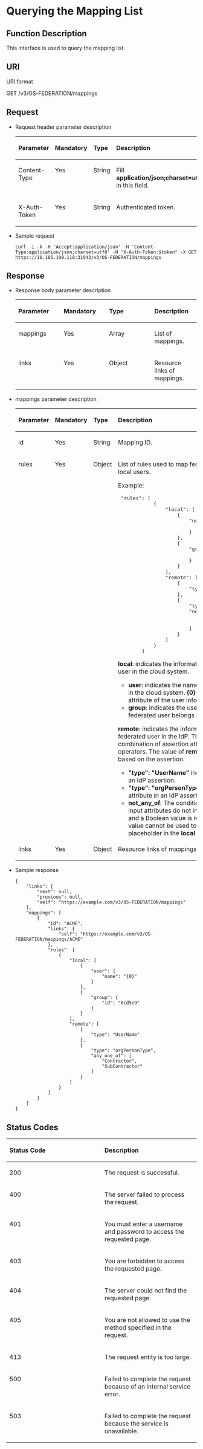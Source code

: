 # Querying the Mapping List<a name="en-us_topic_0057845567"></a>

## Function Description<a name="section35784939102440"></a>

This interface is used to query the mapping list.

## URI<a name="section48981904102440"></a>

URI format

GET /v3/OS-FEDERATION/mappings

## Request<a name="section7527256102440"></a>

-   Request header parameter description

    <a name="table61314561102440"></a>
    <table><thead align="left"><tr id="row46720639102440"><th class="cellrowborder" valign="top" width="25%" id="mcps1.1.5.1.1"><p id="p26275405102440"><a name="p26275405102440"></a><a name="p26275405102440"></a><strong id="a6f95694edbbb43d8a152536754b86c82"><a name="a6f95694edbbb43d8a152536754b86c82"></a><a name="a6f95694edbbb43d8a152536754b86c82"></a>Parameter</strong></p>
    </th>
    <th class="cellrowborder" valign="top" width="25%" id="mcps1.1.5.1.2"><p id="p47933064102440"><a name="p47933064102440"></a><a name="p47933064102440"></a><strong id="a105e6ed8c3de4c5a9dde97ae5a71071e_1"><a name="a105e6ed8c3de4c5a9dde97ae5a71071e_1"></a><a name="a105e6ed8c3de4c5a9dde97ae5a71071e_1"></a>Mandatory</strong></p>
    </th>
    <th class="cellrowborder" valign="top" width="25%" id="mcps1.1.5.1.3"><p id="p57372951102440"><a name="p57372951102440"></a><a name="p57372951102440"></a><strong id="a703d34a49a2f4162bc1a1a439f655f95_1"><a name="a703d34a49a2f4162bc1a1a439f655f95_1"></a><a name="a703d34a49a2f4162bc1a1a439f655f95_1"></a>Type</strong></p>
    </th>
    <th class="cellrowborder" valign="top" width="25%" id="mcps1.1.5.1.4"><p id="p16697443102440"><a name="p16697443102440"></a><a name="p16697443102440"></a><strong id="b842352706114032"><a name="b842352706114032"></a><a name="b842352706114032"></a>Description</strong></p>
    </th>
    </tr>
    </thead>
    <tbody><tr id="row10315603102440"><td class="cellrowborder" valign="top" width="25%" headers="mcps1.1.5.1.1 "><p id="p30257487102440"><a name="p30257487102440"></a><a name="p30257487102440"></a>Content-Type</p>
    </td>
    <td class="cellrowborder" valign="top" width="25%" headers="mcps1.1.5.1.2 "><p id="p34937408102440"><a name="p34937408102440"></a><a name="p34937408102440"></a>Yes</p>
    </td>
    <td class="cellrowborder" valign="top" width="25%" headers="mcps1.1.5.1.3 "><p id="p11357838102440"><a name="p11357838102440"></a><a name="p11357838102440"></a>String</p>
    </td>
    <td class="cellrowborder" valign="top" width="25%" headers="mcps1.1.5.1.4 "><p id="p47569696102440"><a name="p47569696102440"></a><a name="p47569696102440"></a>Fill <strong id="b842352706161331"><a name="b842352706161331"></a><a name="b842352706161331"></a>application/json;charset=utf8</strong> in this field.</p>
    </td>
    </tr>
    <tr id="row25474087102440"><td class="cellrowborder" valign="top" width="25%" headers="mcps1.1.5.1.1 "><p id="p50135130102440"><a name="p50135130102440"></a><a name="p50135130102440"></a>X-Auth-Token</p>
    </td>
    <td class="cellrowborder" valign="top" width="25%" headers="mcps1.1.5.1.2 "><p id="p34413767102440"><a name="p34413767102440"></a><a name="p34413767102440"></a>Yes</p>
    </td>
    <td class="cellrowborder" valign="top" width="25%" headers="mcps1.1.5.1.3 "><p id="p36051732102440"><a name="p36051732102440"></a><a name="p36051732102440"></a>String</p>
    </td>
    <td class="cellrowborder" valign="top" width="25%" headers="mcps1.1.5.1.4 "><p id="p34509161102440"><a name="p34509161102440"></a><a name="p34509161102440"></a>Authenticated token.</p>
    </td>
    </tr>
    </tbody>
    </table>


-   Sample request

    ```
    curl -i -k -H 'Accept:application/json' -H 'Content-Type:application/json;charset=utf8' -H "X-Auth-Token:$token" -X GET https://10.185.190.118:31943/v3/OS-FEDERATION/mappings
    ```


## Response<a name="section43778671102440"></a>

-   Response body parameter description

    <a name="table5926316102440"></a>
    <table><thead align="left"><tr id="row15113921102440"><th class="cellrowborder" valign="top" width="25%" id="mcps1.1.5.1.1"><p id="p16268089102440"><a name="p16268089102440"></a><a name="p16268089102440"></a><strong id="a3da1b7475f644c07832655d87318eb65"><a name="a3da1b7475f644c07832655d87318eb65"></a><a name="a3da1b7475f644c07832655d87318eb65"></a>Parameter</strong></p>
    </th>
    <th class="cellrowborder" valign="top" width="25%" id="mcps1.1.5.1.2"><p id="p42646846102440"><a name="p42646846102440"></a><a name="p42646846102440"></a><strong id="a105e6ed8c3de4c5a9dde97ae5a71071e_3"><a name="a105e6ed8c3de4c5a9dde97ae5a71071e_3"></a><a name="a105e6ed8c3de4c5a9dde97ae5a71071e_3"></a>Mandatory</strong></p>
    </th>
    <th class="cellrowborder" valign="top" width="25%" id="mcps1.1.5.1.3"><p id="p31842487102440"><a name="p31842487102440"></a><a name="p31842487102440"></a><strong id="a703d34a49a2f4162bc1a1a439f655f95_3"><a name="a703d34a49a2f4162bc1a1a439f655f95_3"></a><a name="a703d34a49a2f4162bc1a1a439f655f95_3"></a>Type</strong></p>
    </th>
    <th class="cellrowborder" valign="top" width="25%" id="mcps1.1.5.1.4"><p id="p29104653102440"><a name="p29104653102440"></a><a name="p29104653102440"></a><strong id="b842352706114032_1"><a name="b842352706114032_1"></a><a name="b842352706114032_1"></a>Description</strong></p>
    </th>
    </tr>
    </thead>
    <tbody><tr id="row8666663102440"><td class="cellrowborder" valign="top" width="25%" headers="mcps1.1.5.1.1 "><p id="p30911085102440"><a name="p30911085102440"></a><a name="p30911085102440"></a>mappings</p>
    </td>
    <td class="cellrowborder" valign="top" width="25%" headers="mcps1.1.5.1.2 "><p id="p20769993102440"><a name="p20769993102440"></a><a name="p20769993102440"></a>Yes</p>
    </td>
    <td class="cellrowborder" valign="top" width="25%" headers="mcps1.1.5.1.3 "><p id="p4647840102440"><a name="p4647840102440"></a><a name="p4647840102440"></a>Array</p>
    </td>
    <td class="cellrowborder" valign="top" width="25%" headers="mcps1.1.5.1.4 "><p id="p40930780102440"><a name="p40930780102440"></a><a name="p40930780102440"></a>List of mappings.</p>
    </td>
    </tr>
    <tr id="row32832708102440"><td class="cellrowborder" valign="top" width="25%" headers="mcps1.1.5.1.1 "><p id="p42203666102440"><a name="p42203666102440"></a><a name="p42203666102440"></a>links</p>
    </td>
    <td class="cellrowborder" valign="top" width="25%" headers="mcps1.1.5.1.2 "><p id="p63053752102440"><a name="p63053752102440"></a><a name="p63053752102440"></a>Yes</p>
    </td>
    <td class="cellrowborder" valign="top" width="25%" headers="mcps1.1.5.1.3 "><p id="p7080287102440"><a name="p7080287102440"></a><a name="p7080287102440"></a>Object</p>
    </td>
    <td class="cellrowborder" valign="top" width="25%" headers="mcps1.1.5.1.4 "><p id="p36632366102440"><a name="p36632366102440"></a><a name="p36632366102440"></a>Resource links of mappings.</p>
    </td>
    </tr>
    </tbody>
    </table>

-   mappings parameter description

    <a name="table471214210253"></a>
    <table><thead align="left"><tr id="row5835001710253"><th class="cellrowborder" valign="top" width="20.59%" id="mcps1.1.5.1.1"><p id="p2873092810253"><a name="p2873092810253"></a><a name="p2873092810253"></a><strong id="b37426530113629"><a name="b37426530113629"></a><a name="b37426530113629"></a>Parameter</strong></p>
    </th>
    <th class="cellrowborder" valign="top" width="18.310000000000002%" id="mcps1.1.5.1.2"><p id="p4550385610253"><a name="p4550385610253"></a><a name="p4550385610253"></a><strong id="b459260946"><a name="b459260946"></a><a name="b459260946"></a>Mandatory</strong></p>
    </th>
    <th class="cellrowborder" valign="top" width="18.22%" id="mcps1.1.5.1.3"><p id="p6193373710253"><a name="p6193373710253"></a><a name="p6193373710253"></a><strong id="b425003497"><a name="b425003497"></a><a name="b425003497"></a>Type</strong></p>
    </th>
    <th class="cellrowborder" valign="top" width="42.88%" id="mcps1.1.5.1.4"><p id="p5057677010253"><a name="p5057677010253"></a><a name="p5057677010253"></a><strong id="b14438018113629"><a name="b14438018113629"></a><a name="b14438018113629"></a>Description</strong></p>
    </th>
    </tr>
    </thead>
    <tbody><tr id="row307766710253"><td class="cellrowborder" valign="top" width="20.59%" headers="mcps1.1.5.1.1 "><p id="p4796446910253"><a name="p4796446910253"></a><a name="p4796446910253"></a>id</p>
    </td>
    <td class="cellrowborder" valign="top" width="18.310000000000002%" headers="mcps1.1.5.1.2 "><p id="p5991676710253"><a name="p5991676710253"></a><a name="p5991676710253"></a>Yes</p>
    </td>
    <td class="cellrowborder" valign="top" width="18.22%" headers="mcps1.1.5.1.3 "><p id="p2141997810253"><a name="p2141997810253"></a><a name="p2141997810253"></a>String</p>
    </td>
    <td class="cellrowborder" valign="top" width="42.88%" headers="mcps1.1.5.1.4 "><p id="p5729667010253"><a name="p5729667010253"></a><a name="p5729667010253"></a>Mapping ID.</p>
    </td>
    </tr>
    <tr id="row4590798210253"><td class="cellrowborder" valign="top" width="20.59%" headers="mcps1.1.5.1.1 "><p id="p2755905710253"><a name="p2755905710253"></a><a name="p2755905710253"></a>rules</p>
    </td>
    <td class="cellrowborder" valign="top" width="18.310000000000002%" headers="mcps1.1.5.1.2 "><p id="p1769115310253"><a name="p1769115310253"></a><a name="p1769115310253"></a>Yes</p>
    </td>
    <td class="cellrowborder" valign="top" width="18.22%" headers="mcps1.1.5.1.3 "><p id="p1194883210253"><a name="p1194883210253"></a><a name="p1194883210253"></a>Object</p>
    </td>
    <td class="cellrowborder" valign="top" width="42.88%" headers="mcps1.1.5.1.4 "><p id="p2833135010253"><a name="p2833135010253"></a><a name="p2833135010253"></a>List of rules used to map federated users into local users.</p>
    <p id="p6647203593911"><a name="p6647203593911"></a><a name="p6647203593911"></a>Example:</p>
    <pre class="screen" id="screen4220213569"><a name="screen4220213569"></a><a name="screen4220213569"></a> "rules": [
                {
                    "local": [
                        {
                            "user": {
                                "name": "{0}"
                            }
                        },
                        {
                            "group": {
                                "name": "0cd5e9"
                            }
                        }
                    ],
                    "remote": [
                        {
                            "type": "UserName"
                        },
                        {
                            "type": "orgPersonType",
                            "not_any_of": [
                                "Contractor",
                                "Guest"
                            ]
                        }
                    ]
                }
            ]</pre>
    <p id="p13647153563918"><a name="p13647153563918"></a><a name="p13647153563918"></a><strong id="b84235270617449"><a name="b84235270617449"></a><a name="b84235270617449"></a>local</strong>: indicates the information about a federated user in the cloud system.</p>
    <a name="ul14819125213392"></a><a name="ul14819125213392"></a><ul id="ul14819125213392"><li><strong id="b85947858"><a name="b85947858"></a><a name="b85947858"></a>user</strong>: indicates the name of a federated user in the cloud system. <strong id="b842352706114340"><a name="b842352706114340"></a><a name="b842352706114340"></a>{0}</strong> indicates the first attribute of the user information in <strong id="b842352706114418"><a name="b842352706114418"></a><a name="b842352706114418"></a>remote</strong>.</li><li><strong id="b1274653324"><a name="b1274653324"></a><a name="b1274653324"></a>group</strong>: indicates the user group to which a federated user belongs in the cloud system.</li></ul>
    <p id="p281920526391"><a name="p281920526391"></a><a name="p281920526391"></a><strong id="b842352706173126"><a name="b842352706173126"></a><a name="b842352706173126"></a>remote</strong>: indicates the information about a federated user in the IdP. This expression is a combination of assertion attributes and operators. The value of <strong id="b842352706173622"><a name="b842352706173622"></a><a name="b842352706173622"></a>remote</strong> is determined based on the assertion.</p>
    <a name="ul1054319873214"></a><a name="ul1054319873214"></a><ul id="ul1054319873214"><li><strong id="b35911621152914"><a name="b35911621152914"></a><a name="b35911621152914"></a>"type": "UserName"</strong> indicates an attribute in an IdP assertion.</li><li><strong id="b118011252134614"><a name="b118011252134614"></a><a name="b118011252134614"></a>"type": "orgPersonType"</strong> indicates an attribute in an IdP assertion.</li><li><strong id="b5252264151845"><a name="b5252264151845"></a><a name="b5252264151845"></a>not_any_of</strong>: The condition is valid only if the input attributes do not include specified value, and a Boolean value is returned. The returned value cannot be used to replace the placeholder in the <strong id="b23964722415913"><a name="b23964722415913"></a><a name="b23964722415913"></a>local</strong> block.</li></ul>
    </td>
    </tr>
    <tr id="row5365556310253"><td class="cellrowborder" valign="top" width="20.59%" headers="mcps1.1.5.1.1 "><p id="p5113332410253"><a name="p5113332410253"></a><a name="p5113332410253"></a>links</p>
    </td>
    <td class="cellrowborder" valign="top" width="18.310000000000002%" headers="mcps1.1.5.1.2 "><p id="p4815861110253"><a name="p4815861110253"></a><a name="p4815861110253"></a>Yes</p>
    </td>
    <td class="cellrowborder" valign="top" width="18.22%" headers="mcps1.1.5.1.3 "><p id="p853338110253"><a name="p853338110253"></a><a name="p853338110253"></a>Object</p>
    </td>
    <td class="cellrowborder" valign="top" width="42.88%" headers="mcps1.1.5.1.4 "><p id="p2011527610253"><a name="p2011527610253"></a><a name="p2011527610253"></a>Resource links of mappings.</p>
    </td>
    </tr>
    </tbody>
    </table>

-   Sample response

    ```
    {
        "links": {
            "next": null,
            "previous": null,
            "self": "https://example.com/v3/OS-FEDERATION/mappings"
        },
        "mappings": [
            {
                "id": "ACME",
                "links": {
                    "self": "https://example.com/v3/OS-FEDERATION/mappings/ACME"
                },
                "rules": [
                    {
                        "local": [
                            {
                                "user": {
                                    "name": "{0}"
                                }
                            },
                            {
                                "group": {
                                    "id": "0cd5e9"
                                }
                            }
                        ],
                        "remote": [
                            {
                                "type": "UserName"
                            },
                            {
                                "type": "orgPersonType",
                                "any_one_of": [
                                    "Contractor",
                                    "SubContractor"
                                ]
                            }
                        ]
                    }
                ]
            }
        ]
    }
    ```


## Status Codes<a name="section4712884102440"></a>

<a name="table46199306102440"></a>
<table><thead align="left"><tr id="row47553867102440"><th class="cellrowborder" valign="top" width="50%" id="mcps1.1.3.1.1"><p id="p26658041102440"><a name="p26658041102440"></a><a name="p26658041102440"></a><strong id="b37151362163018"><a name="b37151362163018"></a><a name="b37151362163018"></a>Status Code</strong></p>
</th>
<th class="cellrowborder" valign="top" width="50%" id="mcps1.1.3.1.2"><p id="p11817687102440"><a name="p11817687102440"></a><a name="p11817687102440"></a><strong id="b38470707163018"><a name="b38470707163018"></a><a name="b38470707163018"></a>Description</strong></p>
</th>
</tr>
</thead>
<tbody><tr id="row17708557102440"><td class="cellrowborder" valign="top" width="50%" headers="mcps1.1.3.1.1 "><p id="p25107012102440"><a name="p25107012102440"></a><a name="p25107012102440"></a>200</p>
</td>
<td class="cellrowborder" valign="top" width="50%" headers="mcps1.1.3.1.2 "><p id="p20402083102440"><a name="p20402083102440"></a><a name="p20402083102440"></a>The request is successful.</p>
</td>
</tr>
<tr id="row49401026102440"><td class="cellrowborder" valign="top" width="50%" headers="mcps1.1.3.1.1 "><p id="p42060145102440"><a name="p42060145102440"></a><a name="p42060145102440"></a>400</p>
</td>
<td class="cellrowborder" valign="top" width="50%" headers="mcps1.1.3.1.2 "><p id="p51428573102440"><a name="p51428573102440"></a><a name="p51428573102440"></a>The server failed to process the request.</p>
</td>
</tr>
<tr id="row60203973102440"><td class="cellrowborder" valign="top" width="50%" headers="mcps1.1.3.1.1 "><p id="p44683606102440"><a name="p44683606102440"></a><a name="p44683606102440"></a>401</p>
</td>
<td class="cellrowborder" valign="top" width="50%" headers="mcps1.1.3.1.2 "><p id="p62602328102440"><a name="p62602328102440"></a><a name="p62602328102440"></a>You must enter a username and password to access the requested page.</p>
</td>
</tr>
<tr id="row26550042102440"><td class="cellrowborder" valign="top" width="50%" headers="mcps1.1.3.1.1 "><p id="p3069832102440"><a name="p3069832102440"></a><a name="p3069832102440"></a>403</p>
</td>
<td class="cellrowborder" valign="top" width="50%" headers="mcps1.1.3.1.2 "><p id="p47329850102440"><a name="p47329850102440"></a><a name="p47329850102440"></a>You are forbidden to access the requested page.</p>
</td>
</tr>
<tr id="row23315473102440"><td class="cellrowborder" valign="top" width="50%" headers="mcps1.1.3.1.1 "><p id="p9505124102440"><a name="p9505124102440"></a><a name="p9505124102440"></a>404</p>
</td>
<td class="cellrowborder" valign="top" width="50%" headers="mcps1.1.3.1.2 "><p id="p31717617102440"><a name="p31717617102440"></a><a name="p31717617102440"></a>The server could not find the requested page.</p>
</td>
</tr>
<tr id="row17023100102440"><td class="cellrowborder" valign="top" width="50%" headers="mcps1.1.3.1.1 "><p id="p36693840102440"><a name="p36693840102440"></a><a name="p36693840102440"></a>405</p>
</td>
<td class="cellrowborder" valign="top" width="50%" headers="mcps1.1.3.1.2 "><p id="p19411057102440"><a name="p19411057102440"></a><a name="p19411057102440"></a>You are not allowed to use the method specified in the request.</p>
</td>
</tr>
<tr id="row40481785102440"><td class="cellrowborder" valign="top" width="50%" headers="mcps1.1.3.1.1 "><p id="p57799159102440"><a name="p57799159102440"></a><a name="p57799159102440"></a>413</p>
</td>
<td class="cellrowborder" valign="top" width="50%" headers="mcps1.1.3.1.2 "><p id="p51220342102440"><a name="p51220342102440"></a><a name="p51220342102440"></a>The request entity is too large.</p>
</td>
</tr>
<tr id="row58329902102440"><td class="cellrowborder" valign="top" width="50%" headers="mcps1.1.3.1.1 "><p id="p27101584102440"><a name="p27101584102440"></a><a name="p27101584102440"></a>500</p>
</td>
<td class="cellrowborder" valign="top" width="50%" headers="mcps1.1.3.1.2 "><p id="p47744711102440"><a name="p47744711102440"></a><a name="p47744711102440"></a>Failed to complete the request because of an internal service error.</p>
</td>
</tr>
<tr id="row27049222102440"><td class="cellrowborder" valign="top" width="50%" headers="mcps1.1.3.1.1 "><p id="p43503383102440"><a name="p43503383102440"></a><a name="p43503383102440"></a>503</p>
</td>
<td class="cellrowborder" valign="top" width="50%" headers="mcps1.1.3.1.2 "><p id="p34113136102440"><a name="p34113136102440"></a><a name="p34113136102440"></a>Failed to complete the request because the service is unavailable.</p>
</td>
</tr>
</tbody>
</table>


